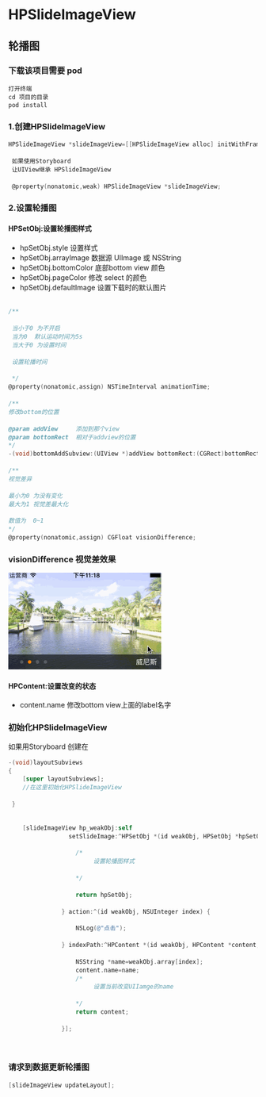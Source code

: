# HPSlideImageView
## 轮播图
### 下载该项目需要 pod 

```
打开终端
cd 项目的目录
pod install
```

### 1.创建HPSlideImageView

```objective-c
HPSlideImageView *slideImageView=[[HPSlideImageView alloc] initWithFrame:CGRectMake(0, 0, SCREEN_WIDTH, 200)];
 
 如果使用Storyboard
 让UIView继承 HPSlideImageView
 
 @property(nonatomic,weak) HPSlideImageView *slideImageView;
```

### 2.设置轮播图

#### HPSetObj:设置轮播图样式

- hpSetObj.style        设置样式
- hpSetObj.arrayImage   数据源 UIImage 或  NSString
- hpSetObj.bottomColor  底部bottom view 颜色
- hpSetObj.pageColor    修改 select 的颜色
- hpSetObj.defaultImage 设置下载时的默认图片

```objective-c

/**
 
 当小于0 为不开启
 当为0  默认运动时间为5s
 当大于0 为设置时间
 
 设置轮播时间
 
 */
@property(nonatomic,assign) NSTimeInterval animationTime;

/**
修改bottom的位置

@param addView     添加到那个view
@param bottomRect  相对于addview的位置
*/
-(void)bottomAddSubview:(UIView *)addView bottomRect:(CGRect)bottomRect;
	
/**
视觉差异
 
最小为0 为没有变化
最大为1 视觉差最大化
 
数值为  0~1
*/
@property(nonatomic,assign) CGFloat visionDifference;        
```

### visionDifference 视觉差效果

![image](https://github.com/lanhaiyang/HPSlideImageView/blob/master/README/visionAnimation.gif)

#### HPContent:设置改变的状态

- content.name        修改bottom view上面的label名字 


### 初始化HPSlideImageView

如果用Storyboard 创建在

```objective-c
-(void)layoutSubviews
{
    [super layoutSubviews];
    //在这里初始化HPSlideImageView
    
 }
```

```objective-c

    [slideImageView hp_weakObj:self
                 setSlideImage:^HPSetObj *(id weakObj, HPSetObj *hpSetObj) {
                   
                   /*
                   		设置轮播图样式
                   
                   */
                   
                   return hpSetObj;
                   
               } action:^(id weakObj, NSUInteger index) {
               
                   NSLog(@"点击");
                   
               } indexPath:^HPContent *(id weakObj, HPContent *content, NSUInteger index) {
                   
                   NSString *name=weakObj.array[index];
                   content.name=name;
                   /*
                   		设置当前改变UIIamge的name
                   
                   */
                   return content;
                   
               }];   
                           
    
```
### 请求到数据更新轮播图

```objective-c
[slideImageView updateLayout];
```
